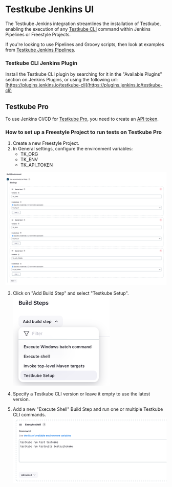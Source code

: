 # Testkube Jenkins UI

The Testkube Jenkins integration streamlines the installation of Testkube, enabling the execution of any [Testkube CLI](https://docs.testkube.io/cli/testkube) command within Jenkins Pipelines or Freestyle Projects.  

If you're looking to use Pipelines and Groovy scripts, then look at examples from [Testkube Jenkins Pipelines](./jenkins.md).

### Testkube CLI Jenkins Plugin

Install the Testkube CLI plugin by searching for it in the "Available Plugins" section on Jenkins Plugins, or using the following url:
[https://plugins.jenkins.io/testkube-cli](https://plugins.jenkins.io/testkube-cli)

## Testkube Pro

To use Jenkins CI/CD for [Testkube Pro](https://app.testkube.io/), you need to create an [API token](https://docs.testkube.io/testkube-pro/articles/organization-management/#api-tokens).


### How to set up a Freestyle Project to run tests on Testkube Pro

1. Create a new Freestyle Project.
2. In General settings, configure the environment variables:
   - TK_ORG
   - TK_ENV
   - TK_API_TOKEN
  
![jenkins environment variables configuration](../img/jenkins-environment.png)

3. Click on "Add Build Step" and select "Testkube Setup".
![jenkins testkube setup build step](../img/jenkins-build-step.png)

4. Specify a Testkube CLI version or leave it empty to use the latest version.

5. Add a new "Execute Shell" Build Step and run one or multiple Testkube CLI commands.
![jenkins execute shell](../img/jenkins-execute-shell.png)
